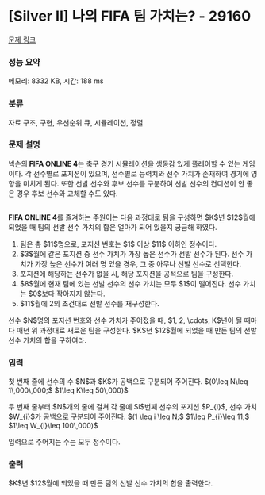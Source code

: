 # [Silver II] 나의 FIFA 팀 가치는? - 29160 

[문제 링크](https://www.acmicpc.net/problem/29160) 

### 성능 요약

메모리: 8332 KB, 시간: 188 ms

### 분류

자료 구조, 구현, 우선순위 큐, 시뮬레이션, 정렬

### 문제 설명

<p>넥슨의<strong> </strong><strong>FIFA ONLINE 4</strong>는 축구 경기 시뮬레이션을 생동감 있게 플레이할 수 있는 게임이다. 각 선수별로 포지션이 있으며, 선수별로 능력치와 선수 가치가 존재하여 경기에 영향을 미치게 된다. 또한 선발 선수와 후보 선수를 구분하여 선발 선수의 컨디션이 안 좋은 경우 후보 선수와 교체할 수도 있다.</p>

<p style="text-align: center;"><img alt="" src="https://upload.acmicpc.net/b15ca564-5835-4551-961a-24f963bb6c41/-/preview/"></p>

<p><strong>FIFA ONLINE 4</strong>를 즐겨하는 주원이는 다음 과정대로 팀을 구성하면 $K$년 $12$월에 되었을 때 팀의 선발 선수 가치의 합은 얼마가 되어 있을지 궁금해 하였다.</p>

<ol>
	<li>팀은 총 $11$명으로, 포지션 번호는 $1$ 이상 $11$ 이하인 정수이다.</li>
	<li>$3$월에 같은 포지션 중 선수 가치가 가장 높은 선수가 선발 선수가 된다. 선수 가치가 가장 높은 선수가 여러 명 있을 경우, 그 중 아무나 선발 선수로 선택한다.</li>
	<li>포지션에 해당하는 선수가 없을 시, 해당 포지션을 공석으로 팀을 구성한다.</li>
	<li>$8$월에 현재 팀에 있는 선발 선수의 선수 가치는 모두 $1$이 떨어진다. 선수 가치는 $0$보다 작아지지 않는다.</li>
	<li>$11$월에 2의 조건대로 선발 선수를 재구성한다.</li>
</ol>

<p>선수 $N$명의 포지션 번호와 선수 가치가 주어졌을 때, $1, 2, \cdots, K$년이 될 때마다 매년 위 과정대로 새로운 팀을 구성한다. $K$년 $12$월에 되었을 때 만든 팀의 선발 선수 가치의 합을 구하여라.</p>

### 입력 

 <p>첫 번째 줄에 선수의 수 $N$과 $K$가 공백으로 구분되어 주어진다. $(0\leq N\leq 1\,000\,000;$ $1\leq K\leq 50\,000)$</p>

<p>두 번째 줄부터 $N$개의 줄에 걸쳐 각 줄에 $i$번째 선수의 포지션 $P_{i}$, 선수 가치 $W_{i}$가 공백으로 구분되어 주어진다. $(1 \leq i \leq N;$ $1\leq P_{i}\leq 11;$ $1\leq W_{i}\leq 100\,000)$</p>

<p>입력으로 주어지는 수는 모두 정수이다.</p>

### 출력 

 <p>$K$년 $12$월에 되었을 때 만든 팀의 선발 선수 가치의 합을 출력한다.</p>

